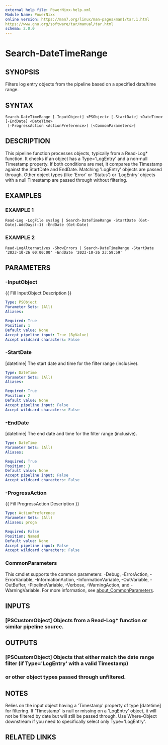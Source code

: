 ```yaml
---
external help file: PowerNixx-help.xml
Module Name: PowerNixx
online version: https://man7.org/linux/man-pages/man1/tar.1.html
https://www.gnu.org/software/tar/manual/tar.html
schema: 2.0.0
---
```


# Search-DateTimeRange

## SYNOPSIS
Filters log entry objects from the pipeline based on a specified date/time range.

## SYNTAX

```
Search-DateTimeRange [-InputObject] <PSObject> [-StartDate] <DateTime> [-EndDate] <DateTime>
 [-ProgressAction <ActionPreference>] [<CommonParameters>]
```

## DESCRIPTION
This pipeline function processes objects, typically from a Read-Log* function.
It checks if an object has a Type='LogEntry' and a non-null Timestamp property.
If both conditions are met, it compares the Timestamp against the StartDate and EndDate.
Matching 'LogEntry' objects are passed through.
Other object types (like 'Error' or 'Status')
or 'LogEntry' objects with a null Timestamp are passed through without filtering.

## EXAMPLES

### EXAMPLE 1
```
Read-Log -LogFile syslog | Search-DateTimeRange -StartDate (Get-Date).AddDays(-1) -EndDate (Get-Date)
```

### EXAMPLE 2
```
Read-LogAlternatives -ShowErrors | Search-DateTimeRange -StartDate '2023-10-26 00:00:00' -EndDate '2023-10-26 23:59:59'
```

## PARAMETERS

### -InputObject
{{ Fill InputObject Description }}

```yaml
Type: PSObject
Parameter Sets: (All)
Aliases:

Required: True
Position: 1
Default value: None
Accept pipeline input: True (ByValue)
Accept wildcard characters: False
```

### -StartDate
\[datetime\] The start date and time for the filter range (inclusive).

```yaml
Type: DateTime
Parameter Sets: (All)
Aliases:

Required: True
Position: 2
Default value: None
Accept pipeline input: False
Accept wildcard characters: False
```

### -EndDate
\[datetime\] The end date and time for the filter range (inclusive).

```yaml
Type: DateTime
Parameter Sets: (All)
Aliases:

Required: True
Position: 3
Default value: None
Accept pipeline input: False
Accept wildcard characters: False
```

### -ProgressAction
{{ Fill ProgressAction Description }}

```yaml
Type: ActionPreference
Parameter Sets: (All)
Aliases: proga

Required: False
Position: Named
Default value: None
Accept pipeline input: False
Accept wildcard characters: False
```

### CommonParameters
This cmdlet supports the common parameters: -Debug, -ErrorAction, -ErrorVariable, -InformationAction, -InformationVariable, -OutVariable, -OutBuffer, -PipelineVariable, -Verbose, -WarningAction, and -WarningVariable. For more information, see [about_CommonParameters](http://go.microsoft.com/fwlink/?LinkID=113216).

## INPUTS

### [PSCustomObject] Objects from a Read-Log* function or similar pipeline source.
## OUTPUTS

### [PSCustomObject] Objects that either match the date range filter (if Type='LogEntry' with a valid Timestamp)
### or other object types passed through unfiltered.
## NOTES
Relies on the input object having a 'Timestamp' property of type \[datetime\] for filtering.
If 'Timestamp' is null or missing on a 'LogEntry' object, it will not be filtered by date but will still be passed through.
Use Where-Object downstream if you need to specifically select only Type='LogEntry'.

## RELATED LINKS
